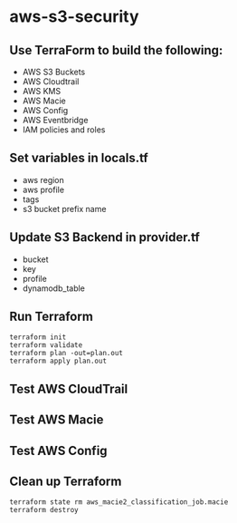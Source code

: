 # aws-s3-security
## Use TerraForm to build the following:
* AWS S3 Buckets
* AWS Cloudtrail
* AWS KMS
* AWS Macie
* AWS Config
* AWS Eventbridge
* IAM policies and roles
## Set variables in locals.tf
* aws region
* aws profile
* tags
* s3 bucket prefix name
## Update S3 Backend in provider.tf
* bucket
* key
* profile
* dynamodb_table
## Run Terraform
```
terraform init
terraform validate
terraform plan -out=plan.out
terraform apply plan.out
```
## Test AWS CloudTrail
## Test AWS Macie
## Test AWS Config
## Clean up Terraform
```
terraform state rm aws_macie2_classification_job.macie
terraform destroy
```
